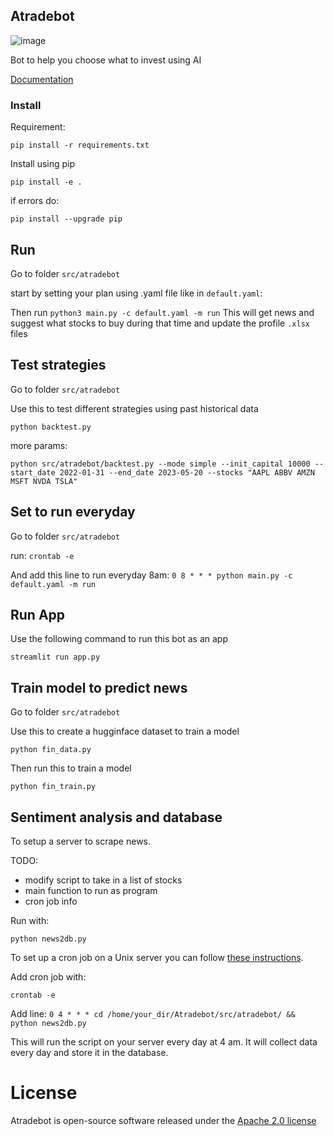 ## Atradebot

![image](img/Atradebot.jpg)

Bot to help you choose what to invest using AI 


[Documentation](https://atradebot.readthedocs.io/en/latest/index.html#)

### Install

Requirement:

```
pip install -r requirements.txt
```

Install using pip

```
pip install -e .
```

if errors do:
```
pip install --upgrade pip
```


## Run 
Go to folder `src/atradebot`

start by setting your plan using .yaml file like in  `default.yaml`: 


Then run `python3 main.py -c default.yaml -m run`
This will get news and suggest what stocks to buy during that time and update the profile `.xlsx` files

## Test strategies
Go to folder `src/atradebot`

Use this to test different strategies using past historical data
```
python backtest.py
```
more params:

```
python src/atradebot/backtest.py --mode simple --init_capital 10000 --start_date 2022-01-31 --end_date 2023-05-20 --stocks "AAPL ABBV AMZN MSFT NVDA TSLA"
```

## Set to run everyday
Go to folder `src/atradebot`

run: `crontab -e`

And add this line to run everyday 8am: 
`0 8 * * * python main.py -c default.yaml -m run`


## Run App

Use the following command to run this bot as an app

```
streamlit run app.py
```

## Train model to predict news 
Go to folder `src/atradebot`

Use this to create a hugginface dataset to train a model
```
python fin_data.py
```
Then run this to train a model
```
python fin_train.py
```


## Sentiment analysis and database

To setup a server to scrape news.

TODO:

- modify script to take in a list of stocks
- main function to run as program
- cron job info


Run with:

```
python news2db.py
```

To set up a cron job on a Unix server you can follow [these instructions](https://www.geeksforgeeks.org/how-to-setup-cron-jobs-in-ubuntu/). 

Add cron job with: 

`
crontab -e
`

Add line:
`
0 4 * * * cd /home/your_dir/Atradebot/src/atradebot/ && python news2db.py
`

This will run the script on your server every day at 4 am. It will collect data every day and store it in the database.




# License

Atradebot is open-source software released under the [Apache 2.0 license](https://github.com/Superalgos/Superalgos/blob/master/LICENSE)
